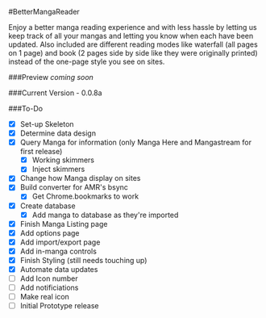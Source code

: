#BetterMangaReader

Enjoy a better manga reading experience and with less hassle by letting us keep track of all your mangas and letting you know when each have been updated. Also included are different reading modes like waterfall (all pages on 1 page) and book (2 pages side by side like they were originally printed) instead of the one-page style you see on sites.

###Preview
*coming soon*

###Current Version - 0.0.8a

###To-Do
- [x] Set-up Skeleton
- [x] Determine data design
- [x] Query Manga for information (only Manga Here and Mangastream for first release)
	- [x] Working skimmers
	- [x] Inject skimmers
- [x] Change how Manga display on sites
- [x] Build converter for AMR's bsync
	- [x] Get Chrome.bookmarks to work
- [x] Create database
	- [x] Add manga to database as they're imported
- [x] Finish Manga Listing page
- [x] Add options page
- [x] Add import/export page
- [x] Add in-manga controls
- [x] Finish Styling (still needs touching up)
- [x] Automate data updates
- [ ] Add Icon number
- [ ] Add notificiations
- [ ] Make real icon
- [ ] Initial Prototype release
